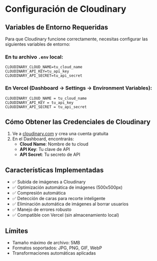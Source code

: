 # Configuración de Cloudinary

## Variables de Entorno Requeridas

Para que Cloudinary funcione correctamente, necesitas configurar las siguientes variables de entorno:

### En tu archivo `.env` local:
```env
CLOUDINARY_CLOUD_NAME=tu_cloud_name
CLOUDINARY_API_KEY=tu_api_key
CLOUDINARY_API_SECRET=tu_api_secret
```

### En Vercel (Dashboard → Settings → Environment Variables):
```
CLOUDINARY_CLOUD_NAME = tu_cloud_name
CLOUDINARY_API_KEY = tu_api_key
CLOUDINARY_API_SECRET = tu_api_secret
```

## Cómo Obtener las Credenciales de Cloudinary

1. Ve a [cloudinary.com](https://cloudinary.com) y crea una cuenta gratuita
2. En el Dashboard, encontrarás:
   - **Cloud Name**: Nombre de tu cloud
   - **API Key**: Tu clave de API
   - **API Secret**: Tu secreto de API

## Características Implementadas

- ✅ Subida de imágenes a Cloudinary
- ✅ Optimización automática de imágenes (500x500px)
- ✅ Compresión automática
- ✅ Detección de caras para recorte inteligente
- ✅ Eliminación automática de imágenes al borrar usuarios
- ✅ Manejo de errores robusto
- ✅ Compatible con Vercel (sin almacenamiento local)

## Límites

- Tamaño máximo de archivo: 5MB
- Formatos soportados: JPG, PNG, GIF, WebP
- Transformaciones automáticas aplicadas
